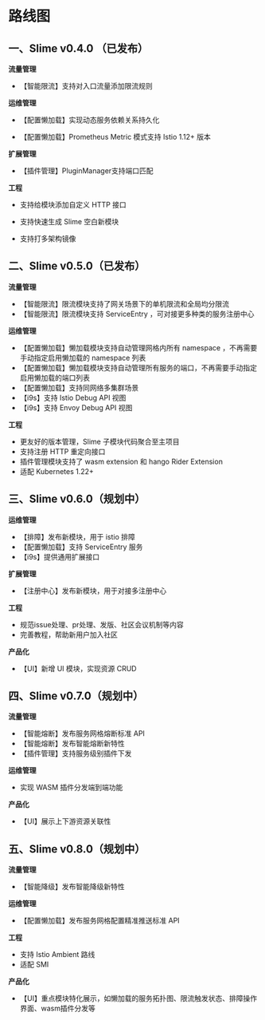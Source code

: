 # 路线图

## 一、Slime v0.4.0 （已发布）

**流量管理**

- 【智能限流】支持对入口流量添加限流规则

**运维管理**

- 【配置懒加载】实现动态服务依赖关系持久化

- 【配置懒加载】Prometheus Metric 模式支持 Istio 1.12+ 版本

**扩展管理**

- 【插件管理】PluginManager支持端口匹配

**工程**

- 支持给模块添加自定义 HTTP 接口

- 支持快速生成 Slime 空白新模块

- 支持打多架构镜像



## 二、Slime v0.5.0（已发布）

**流量管理**
- 【智能限流】限流模块支持了网关场景下的单机限流和全局均分限流
- 【智能限流】限流模块支持 ServiceEntry ，可对接更多种类的服务注册中心

**运维管理**

- 【配置懒加载】懒加载模块支持自动管理网格内所有 namespace ，不再需要手动指定启用懒加载的 namespace 列表
- 【配置懒加载】懒加载模块支持自动管理所有服务的端口，不再需要手动指定启用懒加载的端口列表
- 【配置懒加载】支持同网络多集群场景
- 【i9s】支持 Istio Debug API 视图
- 【i9s】支持 Envoy Debug API 视图

**工程**

- 更友好的版本管理，Slime 子模块代码聚合至主项目
- 支持注册 HTTP 重定向接口
- 插件管理模块支持了 wasm extension 和 hango Rider Extension
- 适配 Kubernetes 1.22+



## 三、Slime v0.6.0（规划中）

**运维管理**

- 【排障】发布新模块，用于 istio 排障
- 【配置懒加载】支持 ServiceEntry 服务
- 【i9s】提供通用扩展接口

**扩展管理**

- 【注册中心】发布新模块，用于对接多注册中心

**工程**

- 规范issue处理、pr处理、发版、社区会议机制等内容
- 完善教程，帮助新用户加入社区

**产品化**

- 【UI】新增 UI 模块，实现资源 CRUD




## 四、Slime v0.7.0（规划中）

**流量管理**

- 【智能熔断】发布服务网格熔断标准 API
- 【智能熔断】发布智能熔断新特性
- 【插件管理】支持服务级别插件下发

**运维管理**

- 实现 WASM 插件分发端到端功能

**产品化**

- 【UI】展示上下游资源关联性



## 五、Slime v0.8.0（规划中）

**流量管理**

- 【智能降级】发布智能降级新特性

**运维管理**

- 【配置懒加载】发布服务网格配置精准推送标准 API

**工程**

- 支持 Istio Ambient 路线
- 适配 SMI

**产品化**

- 【UI】重点模块特化展示，如懒加载的服务拓扑图、限流触发状态、排障操作界面、wasm插件分发等

